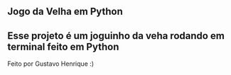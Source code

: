 ## Jogo da Velha em Python
Esse projeto é um joguinho da veha rodando em terminal feito em Python
---
Feito por Gustavo Henrique :)